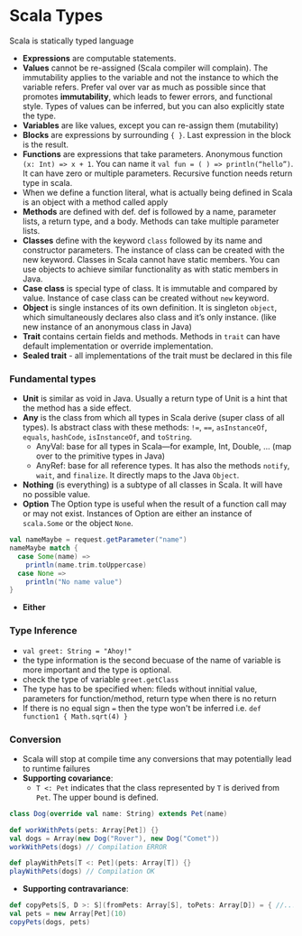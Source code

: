 Scala Types
==============
Scala is statically typed language

- **Expressions** are computable statements.
- **Values** cannot be re-assigned (Scala compiler will complain). The immutability applies to the variable and not the instance to which the variable refers. Prefer val over var as much as possible since that promotes **immutability**, which leads to fewer errors, and functional style. Types of values can be inferred, but you can also explicitly state the type.
- **Variables** are like values, except you can re-assign them (mutability)
- **Blocks** are expressions by surrounding `{ }`. Last expression in the block is the result.
- **Functions** are expressions that take parameters. Anonymous function `(x: Int) => x + 1`. You can name it `val fun = ( ) => println(“hello”)`. It can have zero or multiple parameters. Recursive function needs return type in scala.
- When we define a function literal, what is actually being defined in Scala is an object with a method called apply
- **Methods** are defined with def. def is followed by a name, parameter lists, a return type, and a body. Methods can take multiple parameter lists.
- **Classes** define with the keyword `class` followed by its name and constructor parameters. The instance of class can be created with the new keyword. Classes in Scala cannot have static members. You can use objects to achieve similar functionality as with static members in Java.
- **Case class** is special type of class. It is immutable and compared by value. Instance of case class can be created without `new` keyword.
- **Object** is single instances of its own definition. It is singleton `object`, which simultaneously declares also class and it’s only instance. (like new instance of an anonymous class in Java)
- **Trait** contains certain fields and methods. Methods in `trait` can have default implementation or override implementation.
- **Sealed trait** - all implementations of the trait must be declared in this file

### Fundamental types
- **Unit** is similar as void in Java. Usually a return type of Unit is a hint that the method has a side effect.
- **Any** is the class from which all types in Scala derive (super class of all types). Is abstract class with these methods: `!=`, `==`, `asInstanceOf`, `equals`, `hashCode`, `isInstanceOf`, and `toString`.
  - AnyVal: base for all types in Scala—for example, Int, Double, ... (map over to the primitive types in Java)
  - AnyRef: base for all reference types. It has also the methods `notify`, `wait`, and `finalize`. It directly maps to the Java `Object`.
- **Nothing** (is everything) is a subtype of all classes in Scala. It will have no possible value.
- **Option** The Option type is useful when the result of a function call may or may not exist. Instances of Option are either an instance of `scala.Some` or the object `None`.
```scala
val nameMaybe = request.getParameter("name")
nameMaybe match {
  case Some(name) =>
    println(name.trim.toUppercase)
  case None =>
    println("No name value")
}
```
- **Either** 

### Type Inference
- `val greet: String = "Ahoy!"`
- the type information is the second becuase of the name of variable is more important and the type is optional.
- check the type of variable `greet.getClass`
- The type has to be specified when: fileds without innitial value, parameters for function/method, return type when there is no return 
- If there is no equal sign `=` then the type won't be inferred i.e. `def function1 { Math.sqrt(4) }`

### Conversion
- Scala will stop at compile time any conversions that may potentially lead to runtime failures
- **Supporting covariance**:
  - `T <: Pet` indicates that the class represented by `T` is derived from `Pet`. The upper bound is defined.
```scala
class Dog(override val name: String) extends Pet(name)

def workWithPets(pets: Array[Pet]) {}
val dogs = Array(new Dog("Rover"), new Dog("Comet"))
workWithPets(dogs) // Compilation ERROR

def playWithPets[T <: Pet](pets: Array[T]) {}
playWithPets(dogs) // Compilation OK
```
- **Supporting contravariance**:
```scala
def copyPets[S, D >: S](fromPets: Array[S], toPets: Array[D]) = { //... }
val pets = new Array[Pet](10)
copyPets(dogs, pets)
```


